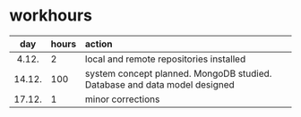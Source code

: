 # workhours

| day | hours | action  |
| :----:|:-----| :-----|
| 4.12. | 2    | local and remote repositories installed |
| 14.12. | 100   | system concept planned. MongoDB studied. Database and data model designed |
| 17.12. | 1 | minor corrections |

